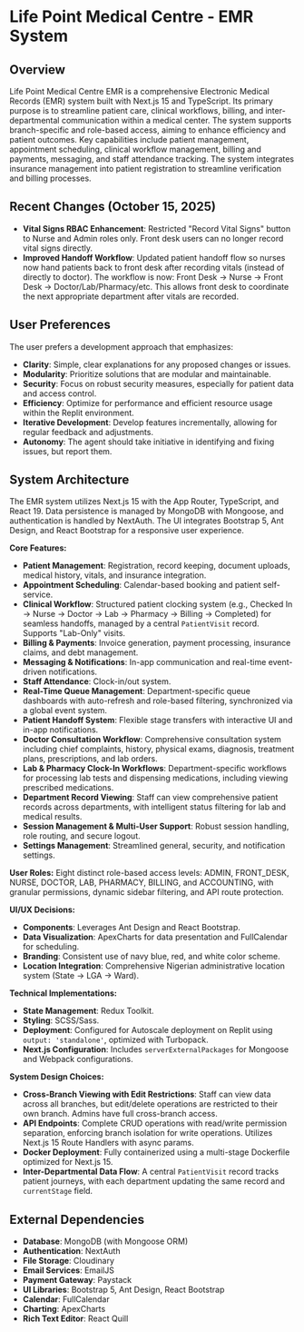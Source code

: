 # Life Point Medical Centre - EMR System

## Overview
Life Point Medical Centre EMR is a comprehensive Electronic Medical Records (EMR) system built with Next.js 15 and TypeScript. Its primary purpose is to streamline patient care, clinical workflows, billing, and inter-departmental communication within a medical center. The system supports branch-specific and role-based access, aiming to enhance efficiency and patient outcomes. Key capabilities include patient management, appointment scheduling, clinical workflow management, billing and payments, messaging, and staff attendance tracking. The system integrates insurance management into patient registration to streamline verification and billing processes.

## Recent Changes (October 15, 2025)
- **Vital Signs RBAC Enhancement**: Restricted "Record Vital Signs" button to Nurse and Admin roles only. Front desk users can no longer record vital signs directly.
- **Improved Handoff Workflow**: Updated patient handoff flow so nurses now hand patients back to front desk after recording vitals (instead of directly to doctor). The workflow is now: Front Desk → Nurse → Front Desk → Doctor/Lab/Pharmacy/etc. This allows front desk to coordinate the next appropriate department after vitals are recorded.

## User Preferences
The user prefers a development approach that emphasizes:
- **Clarity**: Simple, clear explanations for any proposed changes or issues.
- **Modularity**: Prioritize solutions that are modular and maintainable.
- **Security**: Focus on robust security measures, especially for patient data and access control.
- **Efficiency**: Optimize for performance and efficient resource usage within the Replit environment.
- **Iterative Development**: Develop features incrementally, allowing for regular feedback and adjustments.
- **Autonomy**: The agent should take initiative in identifying and fixing issues, but report them.

## System Architecture
The EMR system utilizes Next.js 15 with the App Router, TypeScript, and React 19. Data persistence is managed by MongoDB with Mongoose, and authentication is handled by NextAuth. The UI integrates Bootstrap 5, Ant Design, and React Bootstrap for a responsive user experience.

**Core Features:**
- **Patient Management**: Registration, record keeping, document uploads, medical history, vitals, and insurance integration.
- **Appointment Scheduling**: Calendar-based booking and patient self-service.
- **Clinical Workflow**: Structured patient clocking system (e.g., Checked In → Nurse → Doctor → Lab → Pharmacy → Billing → Completed) for seamless handoffs, managed by a central `PatientVisit` record. Supports "Lab-Only" visits.
- **Billing & Payments**: Invoice generation, payment processing, insurance claims, and debt management.
- **Messaging & Notifications**: In-app communication and real-time event-driven notifications.
- **Staff Attendance**: Clock-in/out system.
- **Real-Time Queue Management**: Department-specific queue dashboards with auto-refresh and role-based filtering, synchronized via a global event system.
- **Patient Handoff System**: Flexible stage transfers with interactive UI and in-app notifications.
- **Doctor Consultation Workflow**: Comprehensive consultation system including chief complaints, history, physical exams, diagnosis, treatment plans, prescriptions, and lab orders.
- **Lab & Pharmacy Clock-In Workflows**: Department-specific workflows for processing lab tests and dispensing medications, including viewing prescribed medications.
- **Department Record Viewing**: Staff can view comprehensive patient records across departments, with intelligent status filtering for lab and medical results.
- **Session Management & Multi-User Support**: Robust session handling, role routing, and secure logout.
- **Settings Management**: Streamlined general, security, and notification settings.

**User Roles:** Eight distinct role-based access levels: ADMIN, FRONT_DESK, NURSE, DOCTOR, LAB, PHARMACY, BILLING, and ACCOUNTING, with granular permissions, dynamic sidebar filtering, and API route protection.

**UI/UX Decisions:**
- **Components**: Leverages Ant Design and React Bootstrap.
- **Data Visualization**: ApexCharts for data presentation and FullCalendar for scheduling.
- **Branding**: Consistent use of navy blue, red, and white color scheme.
- **Location Integration**: Comprehensive Nigerian administrative location system (State → LGA → Ward).

**Technical Implementations:**
- **State Management**: Redux Toolkit.
- **Styling**: SCSS/Sass.
- **Deployment**: Configured for Autoscale deployment on Replit using `output: 'standalone'`, optimized with Turbopack.
- **Next.js Configuration**: Includes `serverExternalPackages` for Mongoose and Webpack configurations.

**System Design Choices:**
- **Cross-Branch Viewing with Edit Restrictions**: Staff can view data across all branches, but edit/delete operations are restricted to their own branch. Admins have full cross-branch access.
- **API Endpoints**: Complete CRUD operations with read/write permission separation, enforcing branch isolation for write operations. Utilizes Next.js 15 Route Handlers with async params.
- **Docker Deployment**: Fully containerized using a multi-stage Dockerfile optimized for Next.js 15.
- **Inter-Departmental Data Flow**: A central `PatientVisit` record tracks patient journeys, with each department updating the same record and `currentStage` field.

## External Dependencies
- **Database**: MongoDB (with Mongoose ORM)
- **Authentication**: NextAuth
- **File Storage**: Cloudinary
- **Email Services**: EmailJS
- **Payment Gateway**: Paystack
- **UI Libraries**: Bootstrap 5, Ant Design, React Bootstrap
- **Calendar**: FullCalendar
- **Charting**: ApexCharts
- **Rich Text Editor**: React Quill